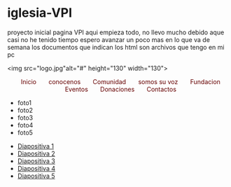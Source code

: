 # iglesia-VPI
proyecto inicial pagina VPI
aqui empieza todo, no llevo mucho debido aque casi no he tenido tiempo
espero avanzar un poco mas en lo que va de semana
los documentos que indican los html son archivos que tengo en mi pc


<!DOCTYPE HTML>
<html lang="es">
<head>


<img src="logo.jpg"alt="#" height="130" width="130">

</head>

<body>

  <title> Iglesia Vida Plena Internacional </title>
  <meta charset="UTF-8">
  <meta name="description" content="bienvenidos a nuestra familia">
<html>

 <style type="text/css">
#navegador ul{
   list-style-type: none;
   text-align: center;
}
#navegador li{
   display: inline;
   text-align: center;
   margin: 0 10px 0 0;
}
#navegador li a {
   padding: 2px 7px 2px 7px;
   color: #660000;
   background-color: #660000
   border: 1px solid #ccc;
   text-decoration: none;
}
#navegador li a:hover{
   background-color: #660000;
   color: #660000
}
 </style>


 <div id="navegador">
  <ul>
    <li><a href="inicio.html">Inicio</a></li>
    <li><a href="conocenos.html">conocenos</a></li>
    <li><a href="comunidad.html">Comunidad</a></li>
    <li><a href="somos su voz.html">somos su voz</a></li>
    <li><a href:"fundacion.html">Fundacion</a></li>
    <li><a href="eventos.html">Eventos</a></li>
    <li><a href="donaciones.html">Donaciones</a></li>
    <li><a href="contactos.html">Contactos</a></li>
    
    
  </ul>
 </div>

<ul class="slider">
    <li id="slide1">foto1</li>
    <li id="slide2">foto2</li>
    <li id="slide3">foto3</li>
    <li id="slide4">foto4</li>
    <li id="slide5">foto5</li>


 </ul>
<nav>
    <ul class="menu">
        <li><a href="#slide1">Diapositiva 1<//a></ li>
        <li><a href="#slide2">Diapositiva 2<//a></ li>
        <li><a href="#slide3">Diapositiva 3<//a></ li>
        <li><a href="#slide4">Diapositiva 4<//a></ li>
        <li><a href="#slide5">Diapositiva 5<//a></ li>
</ul>
</nav>
